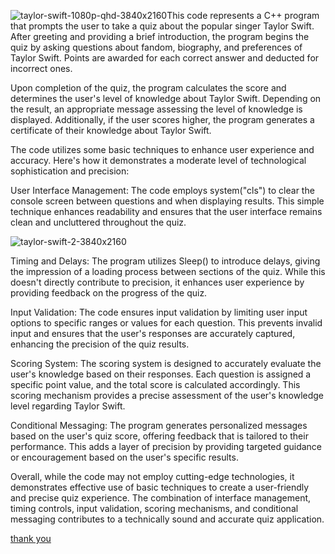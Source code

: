 ![taylor-swift-1080p-qhd-3840x2160](https://github.com/user-attachments/assets/67a995e6-18cf-4343-86b4-2f349cebc7ab)This code represents a C++ program that prompts the user to take a quiz about the popular singer Taylor Swift. After greeting and providing a brief introduction, the program begins the quiz by asking questions about fandom, biography, and preferences of Taylor Swift. Points are awarded for each correct answer and deducted for incorrect ones.

Upon completion of the quiz, the program calculates the score and determines the user's level of knowledge about Taylor Swift. Depending on the result, an appropriate message assessing the level of knowledge is displayed. Additionally, if the user scores higher, the program generates a certificate of their knowledge about Taylor Swift.

The code utilizes some basic techniques to enhance user experience and accuracy. Here's how it demonstrates a moderate level of technological sophistication and precision:

User Interface Management: The code employs system("cls") to clear the console screen between questions and when displaying results. This simple technique enhances readability and ensures that the user interface remains clean and uncluttered throughout the quiz.

![taylor-swift-2-3840x2160](https://github.com/user-attachments/assets/1375bf63-6193-4a1e-9439-bcec7200d78a)

Timing and Delays: The program utilizes Sleep() to introduce delays, giving the impression of a loading process between sections of the quiz. While this doesn't directly contribute to precision, it enhances user experience by providing feedback on the progress of the quiz.

Input Validation: The code ensures input validation by limiting user input options to specific ranges or values for each question. This prevents invalid input and ensures that the user's responses are accurately captured, enhancing the precision of the quiz results.

Scoring System: The scoring system is designed to accurately evaluate the user's knowledge based on their responses. Each question is assigned a specific point value, and the total score is calculated accordingly. This scoring mechanism provides a precise assessment of the user's knowledge level regarding Taylor Swift.

Conditional Messaging: The program generates personalized messages based on the user's quiz score, offering feedback that is tailored to their performance. This adds a layer of precision by providing targeted guidance or encouragement based on the user's specific results.

Overall, while the code may not employ cutting-edge technologies, it demonstrates effective use of basic techniques to create a user-friendly and precise quiz experience. The combination of interface management, timing controls, input validation, scoring mechanisms, and conditional messaging contributes to a technically sound and accurate quiz application.

[thank you](https://www.youtube.com/watch?v=ve_o2kq4_jY)
